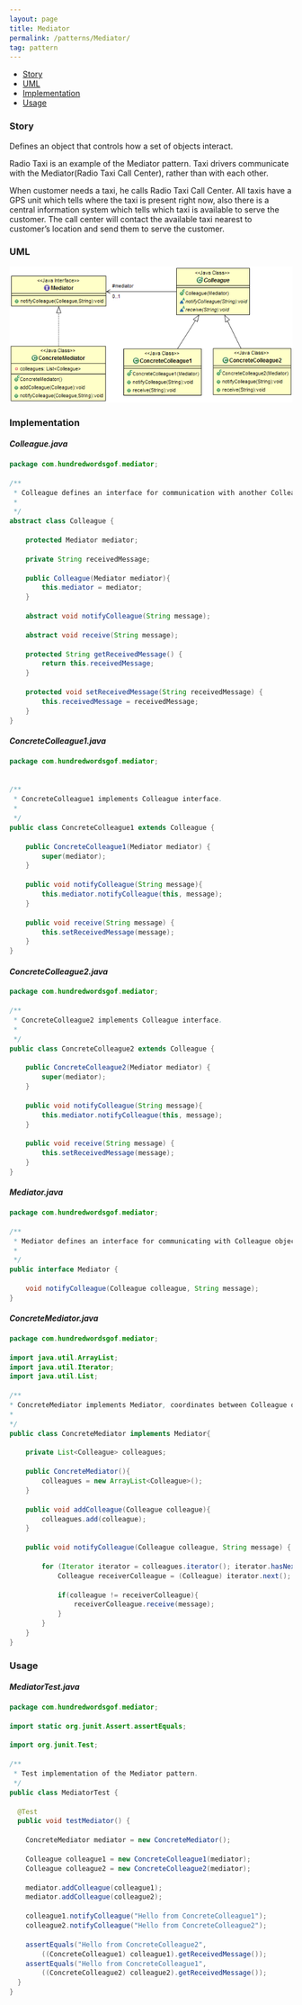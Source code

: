 ```yaml
---
layout: page
title: Mediator
permalink: /patterns/Mediator/
tag: pattern
---
```


* [Story](#Story)
* [UML](#UML)
* [Implementation](#Implementation)
* [Usage](#Usage)


###  <a id="Story"></a>Story 

Defines an object that controls how a set of objects interact.

Radio Taxi is an example of the Mediator pattern.
Taxi drivers communicate with the Mediator(Radio Taxi Call Center), rather than with each other. 

When customer needs a taxi, he calls Radio Taxi Call Center. 
All taxis have a GPS unit which tells where the taxi is present right now, also there is a central information system which tells which taxi is available to serve the customer. 
The call center will contact the available taxi nearest to customer’s location and send them to serve the customer.



###  <a id="UML"></a>UML 
[![](/assets/img/mediator.png)](/assets/img/mediator.png)

###  <a id="Implementation"></a>Implementation 

#### *Colleague.java* 
```java 
package com.hundredwordsgof.mediator;

/**
 * Colleague defines an interface for communication with another Colleague via mediator.
 *
 */
abstract class Colleague {

	protected Mediator mediator;
	
	private String receivedMessage;
	
	public Colleague(Mediator mediator){
		this.mediator = mediator;
	}
	
	abstract void notifyColleague(String message);

	abstract void receive(String message);

	protected String getReceivedMessage() {
		return this.receivedMessage;
	}

	protected void setReceivedMessage(String receivedMessage) {
		this.receivedMessage = receivedMessage;
	}	
}
```

#### *ConcreteColleague1.java* 
```java 
package com.hundredwordsgof.mediator;


/**
 * ConcreteColleague1 implements Colleague interface.
 *
 */
public class ConcreteColleague1 extends Colleague {
	
	public ConcreteColleague1(Mediator mediator) {
		super(mediator);
	}

	public void notifyColleague(String message){
		this.mediator.notifyColleague(this, message);
	}

	public void receive(String message) {
		this.setReceivedMessage(message);
	}	
}
```

#### *ConcreteColleague2.java* 
```java 
package com.hundredwordsgof.mediator;

/**
 * ConcreteColleague2 implements Colleague interface.
 *
 */
public class ConcreteColleague2 extends Colleague {

	public ConcreteColleague2(Mediator mediator) {
		super(mediator);
	}

	public void notifyColleague(String message){
		this.mediator.notifyColleague(this, message);
	}

	public void receive(String message) {
		this.setReceivedMessage(message);	
	}
}
```

#### *Mediator.java* 
```java 
package com.hundredwordsgof.mediator;

/**
 * Mediator defines an interface for communicating with Colleague objects.
 *
 */
public interface Mediator {

	void notifyColleague(Colleague colleague, String message);
}
```

#### *ConcreteMediator.java* 
```java 
package com.hundredwordsgof.mediator;

import java.util.ArrayList;
import java.util.Iterator;
import java.util.List;

/**
* ConcreteMediator implements Mediator, coordinates between Colleague objects.
*
*/
public class ConcreteMediator implements Mediator{

	private List<Colleague> colleagues;
	
	public ConcreteMediator(){	
		colleagues = new ArrayList<Colleague>();
	}
	
	public void addColleague(Colleague colleague){
		colleagues.add(colleague);
	}
	
	public void notifyColleague(Colleague colleague, String message) {

		for (Iterator iterator = colleagues.iterator(); iterator.hasNext();) {
			Colleague receiverColleague = (Colleague) iterator.next();
		
			if(colleague != receiverColleague){
				receiverColleague.receive(message);
			}
		}
	}
}
```

###  <a id="Usage"></a>Usage 

#### *MediatorTest.java* 
```java 
package com.hundredwordsgof.mediator;

import static org.junit.Assert.assertEquals;

import org.junit.Test;

/**
 * Test implementation of the Mediator pattern.
 */
public class MediatorTest {

  @Test
  public void testMediator() {

    ConcreteMediator mediator = new ConcreteMediator();

    Colleague colleague1 = new ConcreteColleague1(mediator);
    Colleague colleague2 = new ConcreteColleague2(mediator);

    mediator.addColleague(colleague1);
    mediator.addColleague(colleague2);

    colleague1.notifyColleague("Hello from ConcreteColleague1");
    colleague2.notifyColleague("Hello from ConcreteColleague2");

    assertEquals("Hello from ConcreteColleague2",
        ((ConcreteColleague1) colleague1).getReceivedMessage());
    assertEquals("Hello from ConcreteColleague1",
        ((ConcreteColleague2) colleague2).getReceivedMessage());
  }
}
```

